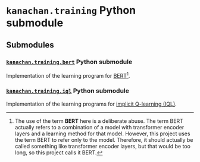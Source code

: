 # `kanachan.training` Python submodule

## Submodules

### [`kanachan.training.bert`](bert) Python submodule

Implementation of the learning program for [BERT](https://arxiv.org/abs/1810.04805)[^BERT].

### [`kanachan.training.iql`](iql) Python submodule

Implementation of the learning programs for [implicit Q-learning (IQL)](https://arxiv.org/abs/2110.06169).

[^BERT]: The use of the term **BERT** here is a deliberate abuse. The term BERT actually refers to a combination of a model with transformer encoder layers and a learning method for that model. However, this project uses the term BERT to refer only to the model. Therefore, it should actually be called something like transformer encoder layers, but that would be too long, so this project calls it BERT.
